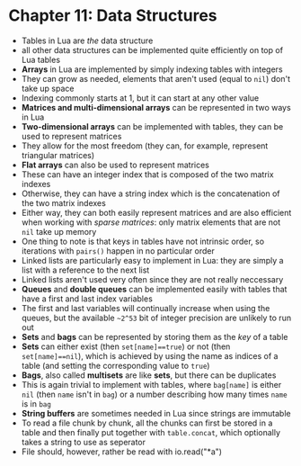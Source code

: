 Chapter 11: Data Structures
===========================

- Tables in Lua are *the* data structure
- all other data structures can be implemented quite efficiently
  on top of Lua tables
- **Arrays** in Lua are implemented by simply indexing tables with
  integers
- They can grow as needed, elements that aren't used (equal to `nil`)
  don't take up space
- Indexing commonly starts at 1, but it can start at any other value
- **Matrices and multi-dimensional arrays** can be represented in
  two ways in Lua
- **Two-dimensional arrays** can be implemented with tables, they can
  be used to represent matrices
- They allow for the most freedom (they can, for example, represent
  triangular matrices)
- **Flat arrays** can also be used to represent matrices
- These can have an integer index that is composed of the two
  matrix indexes
- Otherwise, they can have a string index which is the concatenation
  of the two matrix indexes
- Either way, they can both easily represent matrices and are also
  efficient when working with *sparse matrices*: only matrix elements
  that are not `nil` take up memory
- One thing to note is that keys in tables have not intrinsic order,
  so iterations with `pairs()` happen in no particular order
- Linked lists are particularly easy to implement in Lua: they are
  simply a list with a reference to the next list
- Linked lists aren't used very often since they are not really
  neccessary
- **Queues** and **double queues** can be implemented easily with
  tables that have a first and last index variables
- The first and last variables will continually increase when
  using the queues, but the available `~2^53` bit of integer
  precision are unlikely to run out
- **Sets** and **bags** can be represented by storing them as the
  *key* of a table
- **Sets** can either exist (then `set[name]==true`) or not
  (then `set[name]==nil`), which is achieved by using the name
  as indices of a table (and setting the corresponding value to
  `true`)
- **Bags**, also called **multisets** are like **sets**, 
  but there can be duplicates
- This is again trivial to implement with tables, where 
  `bag[name]` is either `nil` (then `name` isn't in `bag`)
  or a number describing how many times `name` is in `bag`
- **String buffers** are sometimes needed in Lua since strings
  are immutable
- To read a file chunk by chunk, all the chunks can first be 
  stored in a table and then finally put together with
  `table.concat`, which optionally takes a string to use as
  seperator
- File should, however, rather be read with io.read("\*a")
